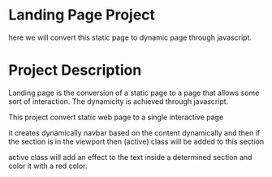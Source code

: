 # Landing Page Project

 here we will convert this static page to dynamic page through javascript.



# Project Description 

Landing page is the conversion of a static page to a page that allows some sort of interaction. The dynamicity is achieved through javascript.


This project convert static web page to  a single interactive page 

it creates dynamically navbar based on the content dynamically and then if the section is in the viewport then  (active) class will be added to this section


active class will add an effect to the text inside a  determined section and color it with a red color.









